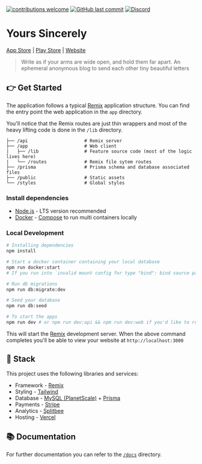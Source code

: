 [![contributions welcome](https://img.shields.io/badge/contributions-welcome-brightgreen.svg?style=flat)](https://github.com/kyh/yours-sincerely/issues)
[![GitHub last commit](https://img.shields.io/github/last-commit/kyh/yours-sincerely)](https://github.com/kyh/yours-sincerely)
[![Discord](https://img.shields.io/badge/Discord-Join%20Chat-%237289DA)](https://discord.gg/YtafKzR)

# Yours Sincerely

[App Store](https://apps.apple.com/ag/app/yours-sincerely/id1510472230) | [Play Store](https://play.google.com/store/apps/details?id=com.kyh.yourssincerely) | [Website](https://yourssincerely.org/)

> Write as if your arms are wide open, and hold them far apart. An ephemeral anonymous blog to send each other tiny beautiful letters

## 👉 Get Started

The application follows a typical [Remix](https://remix.run/docs/en/v1/tutorials/blog) application structure. You can find the entry point the web application in the `app` directory.

You'll notice that the Remix routes are just thin wrappers and most of the heavy lifting code is done in the `/lib` directory.

```
├── /api                     # Remix server
├── /app                     # Web client
|   ├── /lib                 # Feature source code (most of the logic lives here)
|   └── /routes              # Remix file sytem routes
├── /prisma                  # Prisma schema and database associated files
├── /public                  # Static assets
└── /styles                  # Global styles
```

### Install dependencies

- [Node.js](https://nodejs.org/en/) - LTS version recommended
- [Docker](https://www.docker.com/get-started) - [Compose](https://docs.docker.com/compose/) to run multi containers locally

### Local Development

```sh
# Installing dependencies
npm install

# Start a docker container containing your local database
npm run docker:start
# If you run into `invalid mount config for type "bind": bind source path does not exist: /db` error, you need to create a db folder - `mkdir db`

# Run db migrations
npm run db:migrate:dev

# Seed your database
npm run db:seed

# To start the apps
npm run dev # or npm run dev:api && npm run dev:web if you'd like to run them independently
```

This will start the [Remix](https://remix.run) development server. When the above command completes you'll be able to view your website at `http://localhost:3000`

## 🥞 Stack

This project uses the following libraries and services:

- Framework - [Remix](https://remix.run)
- Styling - [Tailwind](https://tailwindcss.com)
- Database - [MySQL (PlanetScale)](https://planetscale.com/) + [Prisma](https://www.prisma.io/)
- Payments - [Stripe](https://stripe.com)
- Analytics - [Splitbee](https://splitbee.io/)
- Hosting - [Vercel](https://vercel.com)

## 📚 Documentation

For further documentation you can refer to the [`/docs`](/docs) directory.
